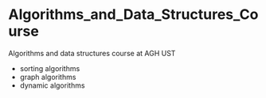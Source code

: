 # Algorithms_and_Data_Structures_Course
Algorithms and data structures course at AGH UST
- sorting algorithms
- graph algorithms
- dynamic algorithms

